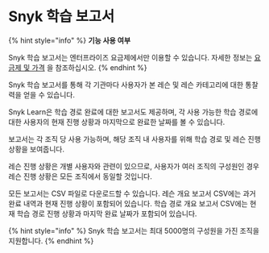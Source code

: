# Snyk 학습 보고서

{% hint style="info" %}
**기능 사용 여부**

Snyk 학습 보고서는 엔터프라이즈 요금제에서만 이용할 수 있습니다. 자세한 정보는 [요금제 및 가격](https://snyk.io/plans/) 을 참조하십시오.
{% endhint %}

Snyk 학습 보고서를 통해 각 기관마다 사용자가 본 레슨 및 레슨 카테고리에 대한 통찰력을 얻을 수 있습니다.

Snyk Learn은 학습 경로 완료에 대한 보고서도 제공하며, 각 사용 가능한 학습 경로에 대한 사용자의 현재 진행 상황과 마지막으로 완료한 날짜를 볼 수 있습니다.

보고서는 각 조직 당 사용 가능하며, 해당 조직 내 사용자를 위해 학습 경로 및 레슨 진행 상황을 보여줍니다.

레슨 진행 상황은 개별 사용자와 관련이 있으므로, 사용자가 여러 조직의 구성원인 경우 레슨 진행 상황은 모든 조직에서 동일할 것입니다.

모든 보고서는 CSV 파일로 다운로드할 수 있습니다. 레슨 개요 보고서 CSV에는 과거 완료 내역과 현재 진행 상황이 포함되어 있습니다. 학습 경로 개요 보고서 CSV에는 현재 학습 경로 진행 상황과 마지막 완료 날짜가 포함되어 있습니다.

{% hint style="info" %}
Snyk 학습 보고서는 최대 5000명의 구성원을 가진 조직을 지원합니다.
{% endhint %}
